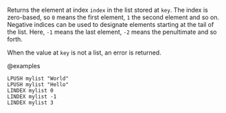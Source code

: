 Returns the element at index `index` in the list stored at `key`.
The index is zero-based, so `0` means the first element, `1` the second element
and so on.
Negative indices can be used to designate elements starting at the tail of the
list.
Here, `-1` means the last element, `-2` means the penultimate and so forth.

When the value at `key` is not a list, an error is returned.

@examples

```cli
LPUSH mylist "World"
LPUSH mylist "Hello"
LINDEX mylist 0
LINDEX mylist -1
LINDEX mylist 3
```
